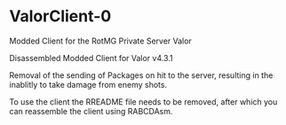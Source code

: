 # ValorClient-0
Modded Client for the RotMG Private Server Valor

Disassembled Modded Client for Valor v4.3.1

Removal of the sending of Packages on hit to the server, resulting in the inablitly to take damage from enemy shots.

To use the client the RREADME file needs to be removed, after which you can reassemble the client using RABCDAsm. 
